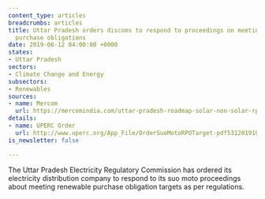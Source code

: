 ```yaml
---
content_type: articles
breadcrumbs: articles
title: Uttar Pradesh orders discoms to respond to proceedings on meeting renewable
  purchase obligations
date: 2019-06-12 04:00:00 +0000
states:
- Uttar Pradesh
sectors:
- Climate Change and Energy
subsectors:
- Renewables
sources:
- name: Mercom
  url: https://mercomindia.com/uttar-pradesh-roadmap-solar-non-solar-rpo/
details:
- name: UPERC Order
  url: http://www.uperc.org/App_File/OrderSuoMotoRPOTarget-pdf5312019103035PM.pdf
is_newsletter: false

---
```

The Uttar Pradesh Electricity Regulatory Commission has ordered its electricity distribution company to respond to its suo moto proceedings about meeting renewable purchase obligation targets as per regulations.
